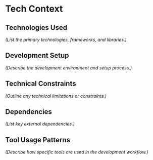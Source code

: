 # Tech Context

## Technologies Used

_(List the primary technologies, frameworks, and libraries.)_

## Development Setup

_(Describe the development environment and setup process.)_

## Technical Constraints

_(Outline any technical limitations or constraints.)_

## Dependencies

_(List key external dependencies.)_

## Tool Usage Patterns

_(Describe how specific tools are used in the development workflow.)_

